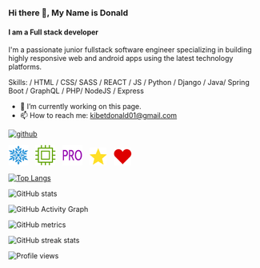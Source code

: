 ### Hi there 👋, My Name is Donald
#### I am a Full stack developer
I'm a passionate junior fullstack software engineer specializing in building highly responsive web and android apps using the latest technology platforms.

Skills:  / HTML / CSS/ SASS / REACT / JS / Python / Django / Java/ Spring Boot / GraphQL / PHP/ NodeJS / Express

- 🔭 I’m currently working on this page. 
- 📫 How to reach me: kibetdonald01@gmail.com 


[<img src='https://cdn.jsdelivr.net/npm/simple-icons@3.0.1/icons/github.svg' alt='github' height='40'>](https://github.com/Kibetdonald)  

<a href='https://archiveprogram.github.com/'><img src='https://raw.githubusercontent.com/acervenky/animated-github-badges/master/assets/acbadge.gif' width='40' height='40'></a> <a href='https://docs.github.com/en/developers'><img src='https://raw.githubusercontent.com/acervenky/animated-github-badges/master/assets/devbadge.gif' width='40' height='40'></a> <a href='https://github.com/pricing'><img src='https://raw.githubusercontent.com/acervenky/animated-github-badges/master/assets/pro.gif' width='40' height='40'></a> <a href='https://stars.github.com/'><img src='https://raw.githubusercontent.com/acervenky/animated-github-badges/master/assets/starbadge.gif' width='35' height='35'></a> <a href='https://docs.github.com/en/github/supporting-the-open-source-community-with-github-sponsors'><img src='https://raw.githubusercontent.com/acervenky/animated-github-badges/master/assets/sponsorbadge.gif' width='35' height='35'></a> 

[![Top Langs](https://github-readme-stats.vercel.app/api/top-langs/?username=Kibetdonald)](https://github.com/anuraghazra/github-readme-stats)

![GitHub stats](https://github-readme-stats.vercel.app/api?username=Kibetdonald&show_icons=true)  

![GitHub Activity Graph](https://activity-graph.herokuapp.com/graph?username=Kibetdonald)  

![GitHub metrics](https://metrics.lecoq.io/Kibetdonald)  

![GitHub streak stats](https://github-readme-streak-stats.herokuapp.com/?user=Kibetdonald)  

![Profile views](https://gpvc.arturio.dev/Kibetdonald)  
